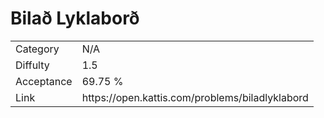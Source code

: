 # Bilað Lyklaborð

<table>
    <tr>
        <td>Category</td>
        <td>N/A</td>
    </tr>
    <tr>
        <td>Diffulty</td>
        <td>1.5</td>
    </tr>
    <tr>
        <td>Acceptance</td>
        <td>69.75 %</td>
    </tr>
    <tr>
        <td>Link</td>
        <td>https://open.kattis.com/problems/biladlyklabord</td>
    </tr>
</table>